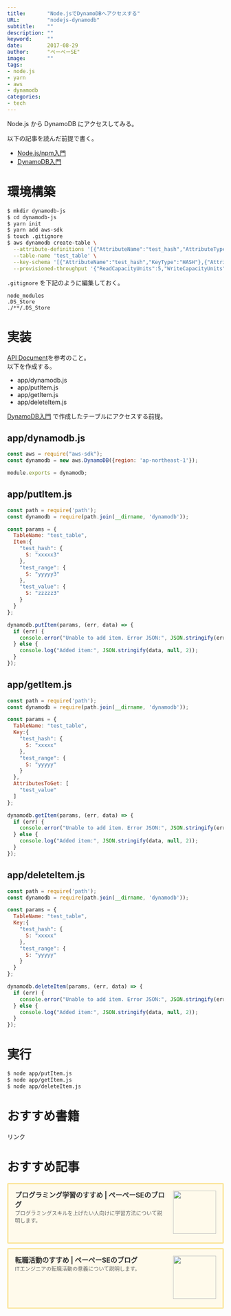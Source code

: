 ```yaml
---
title:       "Node.jsでDynamoDBへアクセスする"
URL:         "nodejs-dynamodb"
subtitle:    ""
description: ""
keyword:     ""
date:        2017-08-29
author:      "ぺーぺーSE"
image:       ""
tags:
- node.js
- yarn
- aws
- dynamodb
categories:
- tech
---
```


Node.js から DynamoDB にアクセスしてみる。

<!--more-->

以下の記事を読んだ前提で書く。

- [Node.js/npm入門](https://blog.pepese.com/nodejs-npm-basics/)
- [DynamoDB入門](https://blog.pepese.com/aws-dynamodb-basics/)

# 環境構築

```bash
$ mkdir dynamodb-js
$ cd dynamodb-js
$ yarn init
$ yarn add aws-sdk
$ touch .gitignore
$ aws dynamodb create-table \
  --attribute-definitions '[{"AttributeName":"test_hash","AttributeType":"S"},{"AttributeName":"test_range","AttributeType":"S"}]' \
  --table-name 'test_table' \
  --key-schema '[{"AttributeName":"test_hash","KeyType":"HASH"},{"AttributeName":"test_range","KeyType":"RANGE"}]' \
  --provisioned-throughput '{"ReadCapacityUnits":5,"WriteCapacityUnits":5}'
```

`.gitignore` を下記のように編集しておく。

```
node_modules
.DS_Store
./**/.DS_Store
```

# 実装

[API Document](http://docs.aws.amazon.com/AWSJavaScriptSDK/latest/AWS/DynamoDB.html)を参考のこと。  
以下を作成する。

- app/dynamodb.js
- app/putItem.js
- app/getItem.js
- app/deleteItem.js

[DynamoDB入門](https://blog.pepese.com/aws-dynamodb-basics/) で作成したテーブルにアクセスする前提。

## app/dynamodb.js

```javascript
const aws = require("aws-sdk");
const dynamodb = new aws.DynamoDB({region: 'ap-northeast-1'});

module.exports = dynamodb;
```

## app/putItem.js

```javascript
const path = require('path');
const dynamodb = require(path.join(__dirname, 'dynamodb'));

const params = {
  TableName: "test_table",
  Item:{
    "test_hash": {
      S: "xxxxx3"
    },
    "test_range": {
      S: "yyyyy3"
    },
    "test_value": {
      S: "zzzzz3"
    }
  }
};

dynamodb.putItem(params, (err, data) => {
  if (err) {
    console.error("Unable to add item. Error JSON:", JSON.stringify(err, null, 2));
  } else {
    console.log("Added item:", JSON.stringify(data, null, 2));
  }
});
```

## app/getItem.js

```javascript
const path = require('path');
const dynamodb = require(path.join(__dirname, 'dynamodb'));

const params = {
  TableName: "test_table",
  Key:{
    "test_hash": {
      S: "xxxxx"
    },
    "test_range": {
      S: "yyyyy"
    }
  },
  AttributesToGet: [
    "test_value"
  ]
};

dynamodb.getItem(params, (err, data) => {
  if (err) {
    console.error("Unable to add item. Error JSON:", JSON.stringify(err, null, 2));
  } else {
    console.log("Added item:", JSON.stringify(data, null, 2));
  }
});
```

## app/deleteItem.js

```javascript
const path = require('path');
const dynamodb = require(path.join(__dirname, 'dynamodb'));

const params = {
  TableName: "test_table",
  Key:{
    "test_hash": {
      S: "xxxxx"
    },
    "test_range": {
      S: "yyyyy"
    }
  }
};

dynamodb.deleteItem(params, (err, data) => {
  if (err) {
    console.error("Unable to add item. Error JSON:", JSON.stringify(err, null, 2));
  } else {
    console.log("Added item:", JSON.stringify(data, null, 2));
  }
});
```

# 実行

```bash
$ node app/putItem.js
$ node app/getItem.js
$ node app/deleteItem.js
```

# おすすめ書籍

<!-- ad link - amazon/rakuten books - node.js -->
<!-- START MoshimoAffiliateEasyLink -->
<script type="text/javascript">
(function(b,c,f,g,a,d,e){b.MoshimoAffiliateObject=a;
b[a]=b[a]||function(){arguments.currentScript=c.currentScript
||c.scripts[c.scripts.length-2];(b[a].q=b[a].q||[]).push(arguments)};
c.getElementById(a)||(d=c.createElement(f),d.src=g,
d.id=a,e=c.getElementsByTagName("body")[0],e.appendChild(d))})
(window,document,"script","//dn.msmstatic.com/site/cardlink/bundle.js?20220329","msmaflink");
msmaflink({"n":"Node.js超入門 第3版 [ 掌田津耶乃 ]","b":"","t":"","d":"https:\/\/thumbnail.image.rakuten.co.jp","c_p":"","p":["\/@0_mall\/book\/cabinet\/2433\/9784798062433.jpg"],"u":{"u":"https:\/\/item.rakuten.co.jp\/book\/16353060\/","t":"rakuten","r_v":""},"v":"2.1","b_l":[{"u_bc":"#fc9823","u_tx":"Amazonで見る","u_url":"https:\/\/amzn.to\/3Jf72uu","s_n":"custom_3","u_so":0,"a_id":0,"p_id":0,"pc_id":0,"pl_id":0,"id":3},{"u_bc":"#bf0000","u_tx":"楽天ブックスで見る","u_url":"https:\/\/a.r10.to\/haXJAD","s_n":"custom_4","u_so":1,"a_id":0,"p_id":0,"pc_id":0,"pl_id":0,"id":4},{"id":1,"u_tx":"楽天市場で見る","u_bc":"#f76956","u_url":"https:\/\/item.rakuten.co.jp\/book\/16353060\/","a_id":3351919,"p_id":54,"pl_id":27059,"pc_id":54,"s_n":"rakuten","u_so":2}],"eid":"vtzlh","s":"s"});
</script>
<div id="msmaflink-vtzlh">リンク</div>
<!-- MoshimoAffiliateEasyLink END -->

# おすすめ記事

<!-- プログラミング学習のすすめ -->
<div class="blogcardfu" style="width:auto;max-width:9999px;border:3px solid #FBE599;border-radius:3px;margin:10px 0;padding:15px;line-height:1.4;text-align:left;background:#FFFAEB;"><a href="https://blog.pepese.com/article-programing-learning" target="_blank" style="display:block;text-decoration:none;"><span class="blogcardfu-image" style="float:right;width:100px;padding:0 0 0 10px;margin:0 0 5px 5px;"><img src="https://images.weserv.nl/?w=100&url=ssl:blog.pepese.com/img/yaruwo.gif" width="100" style="width:100%;height:auto;max-height:100px;min-width:0;border:0 none;margin:0;"></span><br style="display:none"><span class="blogcardfu-title" style="font-size:112.5%;font-weight:700;color:#333333;margin:0 0 5px 0;">プログラミング学習のすすめ | ぺーぺーSEのブログ</span><br><span class="blogcardfu-content" style="font-size:87.5%;font-weight:400;color:#666666;">プログラミングスキルを上げたい人向けに学習方法について説明します。</span><br><span style="clear:both;display:block;overflow:hidden;height:0;">&nbsp;</span></a></div>

<!-- 転職活動のすすめ -->
<div class="blogcardfu" style="width:auto;max-width:9999px;border:3px solid #FBE599;border-radius:3px;margin:10px 0;padding:15px;line-height:1.4;text-align:left;background:#FFFAEB;"><a href="https://blog.pepese.com/article-job-changing" target="_blank" style="display:block;text-decoration:none;"><span class="blogcardfu-image" style="float:right;width:100px;padding:0 0 0 10px;margin:0 0 5px 5px;"><img src="https://images.weserv.nl/?w=100&url=ssl:blog.pepese.com/img/yaruwo.gif" width="100" style="width:100%;height:auto;max-height:100px;min-width:0;border:0 none;margin:0;"></span><br style="display:none"><span class="blogcardfu-title" style="font-size:112.5%;font-weight:700;color:#333333;margin:0 0 5px 0;">転職活動のすすめ | ぺーぺーSEのブログ</span><br><span class="blogcardfu-content" style="font-size:87.5%;font-weight:400;color:#666666;">ITエンジニアの転職活動の意義について説明します。</span><br><span style="clear:both;display:block;overflow:hidden;height:0;">&nbsp;</span></a></div>